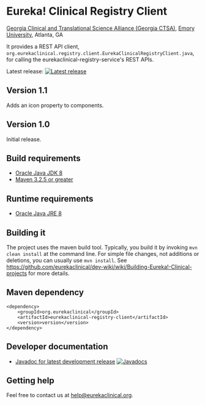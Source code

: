 # Eureka! Clinical Registry Client
[Georgia Clinical and Translational Science Alliance (Georgia CTSA)](http://www.georgiactsa.org), [Emory University](http://www.emory.edu), Atlanta, GA

It provides a REST API client, `org.eurekaclinical.registry.client.EurekaClinicalRegistryClient.java`, for calling the eurekaclinical-registry-service's REST APIs.

Latest release: [![Latest release](https://maven-badges.herokuapp.com/maven-central/org.eurekaclinical/eurekaclinical-registry-client/badge.svg)](https://maven-badges.herokuapp.com/maven-central/org.eurekaclinical/eurekaclinical-registry-client)

## Version 1.1
Adds an icon property to components.

## Version 1.0
Initial release.

## Build requirements

* [Oracle Java JDK 8](http://www.oracle.com/technetwork/java/javase/overview/index.html)
* [Maven 3.2.5 or greater](https://maven.apache.org)

## Runtime requirements

* [Oracle Java JRE 8](http://www.oracle.com/technetwork/java/javase/overview/index.html)

## Building it

The project uses the maven build tool. Typically, you build it by invoking `mvn clean install` at the command line. For simple file changes, not additions or deletions, you can usually use `mvn install`. See https://github.com/eurekaclinical/dev-wiki/wiki/Building-Eureka!-Clinical-projects for more details.

## Maven dependency

```
<dependency>
    <groupId>org.eurekaclinical</groupId>
    <artifactId>eurekaclinical-registry-client</artifactId>
    <version>version</version>
</dependency>
```
## Developer documentation

* [Javadoc for latest development release](http://javadoc.io/doc/org.eurekaclinical/eurekaclinical-registry-client) [![Javadocs](http://javadoc.io/badge/org.eurekaclinical/eurekaclinical-registry-client.svg)](http://javadoc.io/doc/org.eurekaclinical/eurekaclinical-registry-client)

## Getting help

Feel free to contact us at help@eurekaclinical.org.
